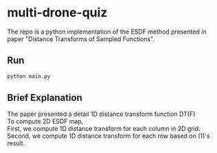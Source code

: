 # multi-drone-quiz
The repo is a python implementation of the ESDF method presented in paper "Distance Transforms of Sampled Functions".
## Run
```bash 
python main.py
```
## Brief Explanation
The paper presented a detail 1D distance transform function DT(F)   
To compute 2D ESDF map,   
First, we compute 1D distance transform for each column in 2D grid.   
Second, we compute 1D distance transform for each row based on (1)'s result.   
